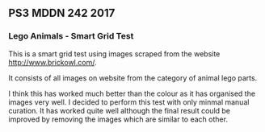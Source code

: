 ## PS3 MDDN 242 2017

### Lego Animals - Smart Grid Test

This is a smart grid test using images scraped from the website http://www.brickowl.com/.

It consists of all images on website from the category of animal lego parts. 

I think this has worked much better than the colour as it has organised the images very well.  I decided to perform this test with only minmal manual curation.  It has worked quite well although the final result could be improved by removing the images which are similar to each other.